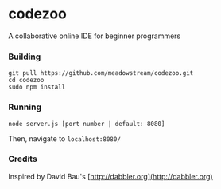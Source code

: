 codezoo
=======

A collaborative online IDE for beginner programmers


### Building 

```
git pull https://github.com/meadowstream/codezoo.git
cd codezoo
sudo npm install
```

### Running

`node server.js [port number | default: 8080]`

Then, navigate to `localhost:8080/`

### Credits

Inspired by David Bau's [http://dabbler.org](http://dabbler.org)
